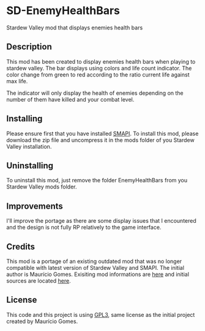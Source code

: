 # SD-EnemyHealthBars
Stardew Valley mod that displays enemies health bars

## Description
This mod has been created to display enemies health bars when playing to stardew valley. The bar displays using colors and life count indicator. The color change from green to red according to the ratio current life against max life.

The indicator will only display the health of enemies depending on the number of them have killed and your combat level.

## Installing
Please ensure first that you have installed [SMAPI](https://www.smapi.io/).
To install this mod, please download the zip file and uncompress it in the mods folder of you Stardew Valley installation.

## Uninstalling
To uninstall this mod, just remove the folder EnemyHealthBars from you Stardew Valley mods folder.

## Improvements
I'll improve the portage as there are some display issues that I encountered and the design is not fully RP relatively to the game interface.

## Credits
This mod is a portage of an existing outdated mod that was no longer compatible with latest version of Stardew Valley and SMAPI. The initial author is Maurício Gomes. Exisiting mod informations are [here](https://www.nexusmods.com/stardewvalley/mods/193) and initial sources are located [here](https://gitlab.com/speeder1/SMAPIHealthbarMod).

## License
This code and this project is using [GPL3](https://gnu.org/licenses/gpl.html), same license as the initial project created by Maurício Gomes.

